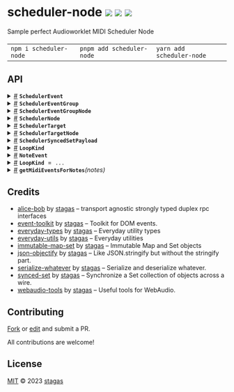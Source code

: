 

<h1>
scheduler-node <a href="https://npmjs.org/package/scheduler-node"><img src="https://img.shields.io/badge/npm-v2.0.0-F00.svg?colorA=000"/></a> <a href="src"><img src="https://img.shields.io/badge/loc-661-FFF.svg?colorA=000"/></a> <a href="LICENSE"><img src="https://img.shields.io/badge/license-MIT-F0B.svg?colorA=000"/></a>
</h1>

<p></p>

Sample perfect Audioworklet MIDI Scheduler Node

<h4>
<table><tr><td title="Triple click to select and copy paste">
<code>npm i scheduler-node </code>
</td><td title="Triple click to select and copy paste">
<code>pnpm add scheduler-node </code>
</td><td title="Triple click to select and copy paste">
<code>yarn add scheduler-node</code>
</td></tr></table>
</h4>


## API

<p>  <details id="SchedulerEvent$11" title="Class" ><summary><span><a href="#SchedulerEvent$11">#</a></span>  <code><strong>SchedulerEvent</strong></code>    </summary>  <a href=""></a>  <ul>        <p>  <details id="constructor$12" title="Constructor" ><summary><span><a href="#constructor$12">#</a></span>  <code><strong>constructor</strong></code><em>(data)</em>    </summary>  <a href=""></a>  <ul>    <p>  <details id="new SchedulerEvent$13" title="ConstructorSignature" ><summary><span><a href="#new SchedulerEvent$13">#</a></span>  <code><strong>new SchedulerEvent</strong></code><em>()</em>    </summary>    <ul><p><a href="#SchedulerEvent$11">SchedulerEvent</a></p>      <p>  <details id="data$14" title="Parameter" ><summary><span><a href="#data$14">#</a></span>  <code><strong>data</strong></code>  <span><span>&nbsp;=&nbsp;</span>  <code>{}</code></span>  </summary>    <ul><p><span>Partial</span>&lt;<a href="#SchedulerEvent$11">SchedulerEvent</a>&gt;</p>        </ul></details></p>  </ul></details></p>    </ul></details><details id="id$15" title="Property" ><summary><span><a href="#id$15">#</a></span>  <code><strong>id</strong></code>  <span><span>&nbsp;=&nbsp;</span>  <code>...</code></span>  </summary>  <a href=""></a>  <ul><p>string</p>        </ul></details><details id="midiEvent$16" title="Property" ><summary><span><a href="#midiEvent$16">#</a></span>  <code><strong>midiEvent</strong></code>  <span><span>&nbsp;=&nbsp;</span>  <code>...</code></span>  </summary>  <a href=""></a>  <ul><p>{<p>  <details id="data$18" title="Property" ><summary><span><a href="#data$18">#</a></span>  <code><strong>data</strong></code>    </summary>  <a href=""></a>  <ul><p><span>Uint8Array</span></p>        </ul></details><details id="receivedTime$19" title="Property" ><summary><span><a href="#receivedTime$19">#</a></span>  <code><strong>receivedTime</strong></code>    </summary>  <a href=""></a>  <ul><p>number</p>        </ul></details></p>}</p>        </ul></details><details id="toJSON$20" title="Method" ><summary><span><a href="#toJSON$20">#</a></span>  <code><strong>toJSON</strong></code><em>()</em>    </summary>  <a href=""></a>  <ul>    <p>      <p><strong>toJSON</strong><em>()</em>  &nbsp;=&gt;  <ul>{<p>  <details id="id$23" title="Property" ><summary><span><a href="#id$23">#</a></span>  <code><strong>id</strong></code>  <span><span>&nbsp;=&nbsp;</span>  <code>...</code></span>  </summary>  <a href=""></a>  <ul><p>string</p>        </ul></details><details id="midiEvent$24" title="Property" ><summary><span><a href="#midiEvent$24">#</a></span>  <code><strong>midiEvent</strong></code>  <span><span>&nbsp;=&nbsp;</span>  <code>...</code></span>  </summary>  <a href=""></a>  <ul><p>{<p>  <details id="data$27" title="Property" ><summary><span><a href="#data$27">#</a></span>  <code><strong>data</strong></code>  <span><span>&nbsp;=&nbsp;</span>  <code>...</code></span>  </summary>  <a href=""></a>  <ul><p><span>Uint8Array</span></p>        </ul></details><details id="receivedTime$26" title="Property" ><summary><span><a href="#receivedTime$26">#</a></span>  <code><strong>receivedTime</strong></code>  <span><span>&nbsp;=&nbsp;</span>  <code>...</code></span>  </summary>  <a href=""></a>  <ul><p>number</p>        </ul></details></p>}</p>        </ul></details></p>}</ul></p></p>    </ul></details></p></ul></details><details id="SchedulerEventGroup$34" title="Class" ><summary><span><a href="#SchedulerEventGroup$34">#</a></span>  <code><strong>SchedulerEventGroup</strong></code>    </summary>  <a href=""></a>  <ul>        <p>  <details id="constructor$35" title="Constructor" ><summary><span><a href="#constructor$35">#</a></span>  <code><strong>constructor</strong></code><em>(eventGroup)</em>    </summary>  <a href=""></a>  <ul>    <p>  <details id="new SchedulerEventGroup$36" title="ConstructorSignature" ><summary><span><a href="#new SchedulerEventGroup$36">#</a></span>  <code><strong>new SchedulerEventGroup</strong></code><em>()</em>    </summary>    <ul><p><a href="#SchedulerEventGroup$34">SchedulerEventGroup</a></p>      <p>  <details id="eventGroup$37" title="Parameter" ><summary><span><a href="#eventGroup$37">#</a></span>  <code><strong>eventGroup</strong></code>  <span><span>&nbsp;=&nbsp;</span>  <code>{}</code></span>  </summary>    <ul><p><span>Partial</span>&lt;<a href="#SchedulerEventGroup$34">SchedulerEventGroup</a>&gt;</p>        </ul></details></p>  </ul></details></p>    </ul></details><details id="id$38" title="Property" ><summary><span><a href="#id$38">#</a></span>  <code><strong>id</strong></code>  <span><span>&nbsp;=&nbsp;</span>  <code>...</code></span>  </summary>  <a href=""></a>  <ul><p>string</p>        </ul></details><details id="loopPoints$41" title="Property" ><summary><span><a href="#loopPoints$41">#</a></span>  <code><strong>loopPoints</strong></code>  <span><span>&nbsp;=&nbsp;</span>  <code>...</code></span>  </summary>  <a href=""></a>  <ul><p><span>Float64Array</span></p>        </ul></details><details id="onRequestNotes$60" title="Property" ><summary><span><a href="#onRequestNotes$60">#</a></span>  <code><strong>onRequestNotes</strong></code>    </summary>  <a href=""></a>  <ul><p><details id="__type$61" title="Function" ><summary><span><a href="#__type$61">#</a></span>  <em>(turn)</em>    </summary>    <ul>    <p>    <details id="turn$63" title="Parameter" ><summary><span><a href="#turn$63">#</a></span>  <code><strong>turn</strong></code>    </summary>    <ul><p>number</p>        </ul></details>  <p><strong></strong><em>(turn)</em>  &nbsp;=&gt;  <ul>void</ul></p></p>    </ul></details></p>        </ul></details><details id="scheduler$40" title="Property" ><summary><span><a href="#scheduler$40">#</a></span>  <code><strong>scheduler</strong></code>    </summary>  <a href=""></a>  <ul><p><a href="#SchedulerNode$101">SchedulerNode</a></p>        </ul></details><details id="targets$39" title="Property" ><summary><span><a href="#targets$39">#</a></span>  <code><strong>targets</strong></code>  <span><span>&nbsp;=&nbsp;</span>  <code>...</code></span>  </summary>  <a href=""></a>  <ul><p><span>ImmSet</span>&lt;<a href="#SchedulerTarget$28">SchedulerTarget</a>&gt;</p>        </ul></details><details id="loop$48" title="Accessor" ><summary><span><a href="#loop$48">#</a></span>  <code><strong>loop</strong></code>    </summary>  <a href=""></a>  <ul>        </ul></details><details id="loopEnd$56" title="Accessor" ><summary><span><a href="#loopEnd$56">#</a></span>  <code><strong>loopEnd</strong></code>    </summary>  <a href=""></a>  <ul>        </ul></details><details id="loopStart$52" title="Accessor" ><summary><span><a href="#loopStart$52">#</a></span>  <code><strong>loopStart</strong></code>    </summary>  <a href=""></a>  <ul>        </ul></details><details id="setMidiEvents$64" title="Method" ><summary><span><a href="#setMidiEvents$64">#</a></span>  <code><strong>setMidiEvents</strong></code><em>(turnEvents, turn, clear)</em>    </summary>  <a href=""></a>  <ul>    <p>    <details id="turnEvents$66" title="Parameter" ><summary><span><a href="#turnEvents$66">#</a></span>  <code><strong>turnEvents</strong></code>    </summary>    <ul><p><span>MIDIMessageEvent</span>  []  []</p>        </ul></details><details id="turn$67" title="Parameter" ><summary><span><a href="#turn$67">#</a></span>  <code><strong>turn</strong></code>  <span><span>&nbsp;=&nbsp;</span>  <code>0</code></span>  </summary>    <ul><p>number</p>        </ul></details><details id="clear$68" title="Parameter" ><summary><span><a href="#clear$68">#</a></span>  <code><strong>clear</strong></code>    </summary>    <ul><p>boolean</p>        </ul></details>  <p><strong>setMidiEvents</strong><em>(turnEvents, turn, clear)</em>  &nbsp;=&gt;  <ul><span>MIDIMessageEvent</span>  []  []</ul></p></p>    </ul></details><details id="setNotes$69" title="Method" ><summary><span><a href="#setNotes$69">#</a></span>  <code><strong>setNotes</strong></code><em>(turnNotes, turn, clear)</em>    </summary>  <a href=""></a>  <ul>    <p>    <details id="turnNotes$71" title="Parameter" ><summary><span><a href="#turnNotes$71">#</a></span>  <code><strong>turnNotes</strong></code>    </summary>    <ul><p><a href="#NoteEvent$4">NoteEvent</a>  []  []</p>        </ul></details><details id="turn$72" title="Parameter" ><summary><span><a href="#turn$72">#</a></span>  <code><strong>turn</strong></code>  <span><span>&nbsp;=&nbsp;</span>  <code>0</code></span>  </summary>    <ul><p>number</p>        </ul></details><details id="clear$73" title="Parameter" ><summary><span><a href="#clear$73">#</a></span>  <code><strong>clear</strong></code>    </summary>    <ul><p>boolean</p>        </ul></details>  <p><strong>setNotes</strong><em>(turnNotes, turn, clear)</em>  &nbsp;=&gt;  <ul><span>MIDIMessageEvent</span>  []  []</ul></p></p>    </ul></details><details id="toJSON$42" title="Method" ><summary><span><a href="#toJSON$42">#</a></span>  <code><strong>toJSON</strong></code><em>()</em>    </summary>  <a href=""></a>  <ul>    <p>      <p><strong>toJSON</strong><em>()</em>  &nbsp;=&gt;  <ul>{<p>  <details id="id$45" title="Property" ><summary><span><a href="#id$45">#</a></span>  <code><strong>id</strong></code>  <span><span>&nbsp;=&nbsp;</span>  <code>...</code></span>  </summary>  <a href=""></a>  <ul><p>string</p>        </ul></details><details id="loopPoints$47" title="Property" ><summary><span><a href="#loopPoints$47">#</a></span>  <code><strong>loopPoints</strong></code>  <span><span>&nbsp;=&nbsp;</span>  <code>...</code></span>  </summary>  <a href=""></a>  <ul><p><span>Float64Array</span></p>        </ul></details><details id="targets$46" title="Property" ><summary><span><a href="#targets$46">#</a></span>  <code><strong>targets</strong></code>  <span><span>&nbsp;=&nbsp;</span>  <code>...</code></span>  </summary>  <a href=""></a>  <ul><p><span>ImmSet</span>&lt;<a href="#SchedulerTarget$28">SchedulerTarget</a>&gt;</p>        </ul></details></p>}</ul></p></p>    </ul></details></p></ul></details><details id="SchedulerEventGroupNode$74" title="Class" ><summary><span><a href="#SchedulerEventGroupNode$74">#</a></span>  <code><strong>SchedulerEventGroupNode</strong></code>    </summary>  <a href=""></a>  <ul>        <p>  <details id="constructor$75" title="Constructor" ><summary><span><a href="#constructor$75">#</a></span>  <code><strong>constructor</strong></code><em>(schedulerNode)</em>    </summary>  <a href=""></a>  <ul>    <p>  <details id="new SchedulerEventGroupNode$76" title="ConstructorSignature" ><summary><span><a href="#new SchedulerEventGroupNode$76">#</a></span>  <code><strong>new SchedulerEventGroupNode</strong></code><em>()</em>    </summary>    <ul><p><a href="#SchedulerEventGroupNode$74">SchedulerEventGroupNode</a></p>      <p>  <details id="schedulerNode$77" title="Parameter" ><summary><span><a href="#schedulerNode$77">#</a></span>  <code><strong>schedulerNode</strong></code>    </summary>    <ul><p><a href="#SchedulerNode$101">SchedulerNode</a></p>        </ul></details></p>  </ul></details></p>    </ul></details><details id="eventGroup$78" title="Property" ><summary><span><a href="#eventGroup$78">#</a></span>  <code><strong>eventGroup</strong></code>  <span><span>&nbsp;=&nbsp;</span>  <code>...</code></span>  </summary>  <a href=""></a>  <ul><p><a href="#SchedulerEventGroup$34">SchedulerEventGroup</a></p>        </ul></details><details id="onconnectchange$80" title="Property" ><summary><span><a href="#onconnectchange$80">#</a></span>  <code><strong>onconnectchange</strong></code>    </summary>  <a href=""></a>  <ul><p><details id="__type$81" title="Function" ><summary><span><a href="#__type$81">#</a></span>  <em>(ev)</em>    </summary>    <ul>    <p>    <details id="ev$83" title="Parameter" ><summary><span><a href="#ev$83">#</a></span>  <code><strong>ev</strong></code>    </summary>    <ul><p><span>CustomEvent</span>&lt;any&gt;</p>        </ul></details>  <p><strong></strong><em>(ev)</em>  &nbsp;=&gt;  <ul>void</ul></p></p>    </ul></details></p>        </ul></details><details id="schedulerNode$84" title="Property" ><summary><span><a href="#schedulerNode$84">#</a></span>  <code><strong>schedulerNode</strong></code>    </summary>  <a href=""></a>  <ul><p><a href="#SchedulerNode$101">SchedulerNode</a></p>        </ul></details><details id="targetNodes$79" title="Property" ><summary><span><a href="#targetNodes$79">#</a></span>  <code><strong>targetNodes</strong></code>  <span><span>&nbsp;=&nbsp;</span>  <code>...</code></span>  </summary>  <a href=""></a>  <ul><p><span>Set</span>&lt;<a href="#SchedulerTargetNode$141">SchedulerTargetNode</a>&gt;</p>        </ul></details><details id="connect$93" title="Method" ><summary><span><a href="#connect$93">#</a></span>  <code><strong>connect</strong></code><em>(targetNode)</em>    </summary>  <a href=""></a>  <ul>    <p>    <details id="targetNode$95" title="Parameter" ><summary><span><a href="#targetNode$95">#</a></span>  <code><strong>targetNode</strong></code>    </summary>    <ul><p><a href="#SchedulerTargetNode$141">SchedulerTargetNode</a></p>        </ul></details>  <p><strong>connect</strong><em>(targetNode)</em>  &nbsp;=&gt;  <ul><a href="#SchedulerTargetNode$141">SchedulerTargetNode</a></ul></p></p>    </ul></details><details id="destroy$85" title="Method" ><summary><span><a href="#destroy$85">#</a></span>  <code><strong>destroy</strong></code><em>()</em>    </summary>  <a href=""></a>  <ul>    <p>      <p><strong>destroy</strong><em>()</em>  &nbsp;=&gt;  <ul>void</ul></p></p>    </ul></details><details id="disconnect$96" title="Method" ><summary><span><a href="#disconnect$96">#</a></span>  <code><strong>disconnect</strong></code><em>(targetNode)</em>    </summary>  <a href=""></a>  <ul>    <p>    <details id="targetNode$98" title="Parameter" ><summary><span><a href="#targetNode$98">#</a></span>  <code><strong>targetNode</strong></code>    </summary>    <ul><p><a href="#SchedulerTargetNode$141">SchedulerTargetNode</a></p>        </ul></details>  <p><strong>disconnect</strong><em>(targetNode)</em>  &nbsp;=&gt;  <ul>void</ul></p></p>    </ul></details><details id="resume$90" title="Method" ><summary><span><a href="#resume$90">#</a></span>  <code><strong>resume</strong></code><em>(targetNode)</em>    </summary>  <a href=""></a>  <ul>    <p>    <details id="targetNode$92" title="Parameter" ><summary><span><a href="#targetNode$92">#</a></span>  <code><strong>targetNode</strong></code>    </summary>    <ul><p><a href="#SchedulerTargetNode$141">SchedulerTargetNode</a></p>        </ul></details>  <p><strong>resume</strong><em>(targetNode)</em>  &nbsp;=&gt;  <ul>void</ul></p></p>    </ul></details><details id="suspend$87" title="Method" ><summary><span><a href="#suspend$87">#</a></span>  <code><strong>suspend</strong></code><em>(targetNode)</em>    </summary>  <a href=""></a>  <ul>    <p>    <details id="targetNode$89" title="Parameter" ><summary><span><a href="#targetNode$89">#</a></span>  <code><strong>targetNode</strong></code>    </summary>    <ul><p><a href="#SchedulerTargetNode$141">SchedulerTargetNode</a></p>        </ul></details>  <p><strong>suspend</strong><em>(targetNode)</em>  &nbsp;=&gt;  <ul>void</ul></p></p>    </ul></details></p></ul></details><details id="SchedulerNode$101" title="Class" ><summary><span><a href="#SchedulerNode$101">#</a></span>  <code><strong>SchedulerNode</strong></code>    </summary>  <a href=""></a>  <ul>        <p>  <details id="constructor$109" title="Constructor" ><summary><span><a href="#constructor$109">#</a></span>  <code><strong>constructor</strong></code><em>(context)</em>    </summary>  <a href=""></a>  <ul>    <p>  <details id="new SchedulerNode$110" title="ConstructorSignature" ><summary><span><a href="#new SchedulerNode$110">#</a></span>  <code><strong>new SchedulerNode</strong></code><em>()</em>    </summary>    <ul><p><a href="#SchedulerNode$101">SchedulerNode</a></p>      <p>  <details id="context$111" title="Parameter" ><summary><span><a href="#context$111">#</a></span>  <code><strong>context</strong></code>    </summary>    <ul><p><span>BaseAudioContext</span></p>        </ul></details></p>  </ul></details></p>    </ul></details><details id="context$126" title="Property" ><summary><span><a href="#context$126">#</a></span>  <code><strong>context</strong></code>    </summary>  <a href=""></a>  <ul><p><span>BaseAudioContext</span></p>        </ul></details><details id="eventGroups$115" title="Property" ><summary><span><a href="#eventGroups$115">#</a></span>  <code><strong>eventGroups</strong></code>  <span><span>&nbsp;=&nbsp;</span>  <code>...</code></span>  </summary>  <a href=""></a>  <ul><p><span>SyncedSet</span>&lt;<a href="#SchedulerEventGroup$34">SchedulerEventGroup</a>, <a href="#SchedulerSyncedSetPayload$99">SchedulerSyncedSetPayload</a>&gt;</p>        </ul></details><details id="node$112" title="Property" ><summary><span><a href="#node$112">#</a></span>  <code><strong>node</strong></code>    </summary>  <a href=""></a>  <ul><p><span>AudioWorkletNode</span></p>        </ul></details><details id="targetNodes$114" title="Property" ><summary><span><a href="#targetNodes$114">#</a></span>  <code><strong>targetNodes</strong></code>  <span><span>&nbsp;=&nbsp;</span>  <code>...</code></span>  </summary>  <a href=""></a>  <ul><p><span>Set</span>&lt;<a href="#SchedulerTargetNode$141">SchedulerTargetNode</a>&gt;</p>        </ul></details><details id="worklet$113" title="Property" ><summary><span><a href="#worklet$113">#</a></span>  <code><strong>worklet</strong></code>    </summary>  <a href=""></a>  <ul><p><span>Agent</span>&lt;<span>SchedulerProcessor</span>, <a href="#SchedulerNode$101">SchedulerNode</a>&gt;</p>        </ul></details><details id="addEventGroup$116" title="Method" ><summary><span><a href="#addEventGroup$116">#</a></span>  <code><strong>addEventGroup</strong></code><em>(eventGroup)</em>    </summary>  <a href=""></a>  <ul>    <p>    <details id="eventGroup$118" title="Parameter" ><summary><span><a href="#eventGroup$118">#</a></span>  <code><strong>eventGroup</strong></code>    </summary>    <ul><p><a href="#SchedulerEventGroup$34">SchedulerEventGroup</a></p>        </ul></details>  <p><strong>addEventGroup</strong><em>(eventGroup)</em>  &nbsp;=&gt;  <ul><a href="#SchedulerEventGroup$34">SchedulerEventGroup</a></ul></p></p>    </ul></details><details id="connect$135" title="Method" ><summary><span><a href="#connect$135">#</a></span>  <code><strong>connect</strong></code><em>(targetNode)</em>    </summary>  <a href=""></a>  <ul>    <p>    <details id="targetNode$137" title="Parameter" ><summary><span><a href="#targetNode$137">#</a></span>  <code><strong>targetNode</strong></code>    </summary>    <ul><p><a href="#SchedulerTargetNode$141">SchedulerTargetNode</a></p>        </ul></details>  <p><strong>connect</strong><em>(targetNode)</em>  &nbsp;=&gt;  <ul><a href="#SchedulerTargetNode$141">SchedulerTargetNode</a></ul></p></p>    </ul></details><details id="disconnect$138" title="Method" ><summary><span><a href="#disconnect$138">#</a></span>  <code><strong>disconnect</strong></code><em>(targetNode)</em>    </summary>  <a href=""></a>  <ul>    <p>    <details id="targetNode$140" title="Parameter" ><summary><span><a href="#targetNode$140">#</a></span>  <code><strong>targetNode</strong></code>    </summary>    <ul><p><a href="#SchedulerTargetNode$141">SchedulerTargetNode</a></p>        </ul></details>  <p><strong>disconnect</strong><em>(targetNode)</em>  &nbsp;=&gt;  <ul>void</ul></p></p>    </ul></details><details id="removeEventGroup$119" title="Method" ><summary><span><a href="#removeEventGroup$119">#</a></span>  <code><strong>removeEventGroup</strong></code><em>(eventGroup)</em>    </summary>  <a href=""></a>  <ul>    <p>    <details id="eventGroup$121" title="Parameter" ><summary><span><a href="#eventGroup$121">#</a></span>  <code><strong>eventGroup</strong></code>    </summary>    <ul><p><a href="#SchedulerEventGroup$34">SchedulerEventGroup</a></p>        </ul></details>  <p><strong>removeEventGroup</strong><em>(eventGroup)</em>  &nbsp;=&gt;  <ul>void</ul></p></p>    </ul></details><details id="requestNextEvents$122" title="Method" ><summary><span><a href="#requestNextEvents$122">#</a></span>  <code><strong>requestNextEvents</strong></code><em>(eventGroupId, turn)</em>    </summary>  <a href=""></a>  <ul>    <p>    <details id="eventGroupId$124" title="Parameter" ><summary><span><a href="#eventGroupId$124">#</a></span>  <code><strong>eventGroupId</strong></code>    </summary>    <ul><p>string</p>        </ul></details><details id="turn$125" title="Parameter" ><summary><span><a href="#turn$125">#</a></span>  <code><strong>turn</strong></code>  <span><span>&nbsp;=&nbsp;</span>  <code>0</code></span>  </summary>    <ul><p>number</p>        </ul></details>  <p><strong>requestNextEvents</strong><em>(eventGroupId, turn)</em>  &nbsp;=&gt;  <ul>void</ul></p></p>    </ul></details><details id="setBpm$132" title="Method" ><summary><span><a href="#setBpm$132">#</a></span>  <code><strong>setBpm</strong></code><em>(bpm)</em>    </summary>  <a href=""></a>  <ul>    <p>    <details id="bpm$134" title="Parameter" ><summary><span><a href="#bpm$134">#</a></span>  <code><strong>bpm</strong></code>    </summary>    <ul><p>number</p>        </ul></details>  <p><strong>setBpm</strong><em>(bpm)</em>  &nbsp;=&gt;  <ul><span>Promise</span>&lt;number&gt;</ul></p></p>    </ul></details><details id="start$127" title="Method" ><summary><span><a href="#start$127">#</a></span>  <code><strong>start</strong></code><em>(playbackStartTime)</em>    </summary>  <a href=""></a>  <ul>    <p>    <details id="playbackStartTime$129" title="Parameter" ><summary><span><a href="#playbackStartTime$129">#</a></span>  <code><strong>playbackStartTime</strong></code>    </summary>    <ul><p>number</p>        </ul></details>  <p><strong>start</strong><em>(playbackStartTime)</em>  &nbsp;=&gt;  <ul><span>Promise</span>&lt;number&gt;</ul></p></p>    </ul></details><details id="stop$130" title="Method" ><summary><span><a href="#stop$130">#</a></span>  <code><strong>stop</strong></code><em>()</em>    </summary>  <a href=""></a>  <ul>    <p>      <p><strong>stop</strong><em>()</em>  &nbsp;=&gt;  <ul>void</ul></p></p>    </ul></details><details id="create$106" title="Method" ><summary><span><a href="#create$106">#</a></span>  <code><strong>create</strong></code><em>(context)</em>    </summary>  <a href=""></a>  <ul>    <p>    <details id="context$108" title="Parameter" ><summary><span><a href="#context$108">#</a></span>  <code><strong>context</strong></code>    </summary>    <ul><p><span>BaseAudioContext</span></p>        </ul></details>  <p><strong>create</strong><em>(context)</em>  &nbsp;=&gt;  <ul><span>Promise</span>&lt;<a href="#SchedulerNode$101">SchedulerNode</a>&gt;</ul></p></p>    </ul></details><details id="register$103" title="Method" ><summary><span><a href="#register$103">#</a></span>  <code><strong>register</strong></code><em>(context)</em>    </summary>  <a href=""></a>  <ul>    <p>    <details id="context$105" title="Parameter" ><summary><span><a href="#context$105">#</a></span>  <code><strong>context</strong></code>    </summary>    <ul><p><span>BaseAudioContext</span></p>        </ul></details>  <p><strong>register</strong><em>(context)</em>  &nbsp;=&gt;  <ul><span>Promise</span>&lt;void&gt;</ul></p></p>    </ul></details></p></ul></details><details id="SchedulerTarget$28" title="Class" ><summary><span><a href="#SchedulerTarget$28">#</a></span>  <code><strong>SchedulerTarget</strong></code>    </summary>  <a href=""></a>  <ul>        <p>  <details id="constructor$29" title="Constructor" ><summary><span><a href="#constructor$29">#</a></span>  <code><strong>constructor</strong></code><em>(data)</em>    </summary>  <a href=""></a>  <ul>    <p>  <details id="new SchedulerTarget$30" title="ConstructorSignature" ><summary><span><a href="#new SchedulerTarget$30">#</a></span>  <code><strong>new SchedulerTarget</strong></code><em>()</em>    </summary>    <ul><p><a href="#SchedulerTarget$28">SchedulerTarget</a></p>      <p>  <details id="data$31" title="Parameter" ><summary><span><a href="#data$31">#</a></span>  <code><strong>data</strong></code>  <span><span>&nbsp;=&nbsp;</span>  <code>{}</code></span>  </summary>    <ul><p><span>Partial</span>&lt;<a href="#SchedulerTarget$28">SchedulerTarget</a>&gt;</p>        </ul></details></p>  </ul></details></p>    </ul></details><details id="id$32" title="Property" ><summary><span><a href="#id$32">#</a></span>  <code><strong>id</strong></code>  <span><span>&nbsp;=&nbsp;</span>  <code>...</code></span>  </summary>  <a href=""></a>  <ul><p>string</p>        </ul></details><details id="midiQueue$33" title="Property" ><summary><span><a href="#midiQueue$33">#</a></span>  <code><strong>midiQueue</strong></code>  <span><span>&nbsp;=&nbsp;</span>  <code>...</code></span>  </summary>  <a href=""></a>  <ul><p><span>MessageQueue</span></p>        </ul></details></p></ul></details><details id="SchedulerTargetNode$141" title="Class" ><summary><span><a href="#SchedulerTargetNode$141">#</a></span>  <code><strong>SchedulerTargetNode</strong></code>    </summary>  <a href=""></a>  <ul>        <p>  <details id="constructor$142" title="Constructor" ><summary><span><a href="#constructor$142">#</a></span>  <code><strong>constructor</strong></code><em>(context, name, options)</em>    </summary>  <a href=""></a>  <ul>    <p>  <details id="new SchedulerTargetNode$143" title="ConstructorSignature" ><summary><span><a href="#new SchedulerTargetNode$143">#</a></span>  <code><strong>new SchedulerTargetNode</strong></code><em>()</em>    </summary>    <ul><p><a href="#SchedulerTargetNode$141">SchedulerTargetNode</a></p>      <p>  <details id="context$144" title="Parameter" ><summary><span><a href="#context$144">#</a></span>  <code><strong>context</strong></code>    </summary>    <ul><p><span>BaseAudioContext</span></p>        </ul></details><details id="name$145" title="Parameter" ><summary><span><a href="#name$145">#</a></span>  <code><strong>name</strong></code>    </summary>    <ul><p>string</p>        </ul></details><details id="options$146" title="Parameter" ><summary><span><a href="#options$146">#</a></span>  <code><strong>options</strong></code>  <span><span>&nbsp;=&nbsp;</span>  <code>{}</code></span>  </summary>    <ul><p><span>AudioWorkletNodeOptions</span></p>        </ul></details></p>  </ul></details></p>    </ul></details><details id="id$147" title="Property" ><summary><span><a href="#id$147">#</a></span>  <code><strong>id</strong></code>  <span><span>&nbsp;=&nbsp;</span>  <code>...</code></span>  </summary>  <a href=""></a>  <ul><p>string</p>        </ul></details><details id="schedulerTarget$148" title="Property" ><summary><span><a href="#schedulerTarget$148">#</a></span>  <code><strong>schedulerTarget</strong></code>  <span><span>&nbsp;=&nbsp;</span>  <code>...</code></span>  </summary>  <a href=""></a>  <ul><p><a href="#SchedulerTarget$28">SchedulerTarget</a></p>        </ul></details><details id="worklet$149" title="Property" ><summary><span><a href="#worklet$149">#</a></span>  <code><strong>worklet</strong></code>    </summary>  <a href=""></a>  <ul><p><span>Agent</span>&lt;<span>SchedulerTargetProcessor</span>, <a href="#SchedulerTargetNode$141">SchedulerTargetNode</a>&gt;</p>        </ul></details><details id="init$150" title="Method" ><summary><span><a href="#init$150">#</a></span>  <code><strong>init</strong></code><em>()</em>    </summary>  <a href=""></a>  <ul>    <p>      <p><strong>init</strong><em>()</em>  &nbsp;=&gt;  <ul><span>Promise</span>&lt;void&gt;</ul></p></p>    </ul></details><details id="processMidiEvent$152" title="Method" ><summary><span><a href="#processMidiEvent$152">#</a></span>  <code><strong>processMidiEvent</strong></code><em>(midiEvent)</em>    </summary>  <a href=""></a>  <ul>    <p>    <details id="midiEvent$154" title="Parameter" ><summary><span><a href="#midiEvent$154">#</a></span>  <code><strong>midiEvent</strong></code>    </summary>    <ul><p><span>MIDIMessageEvent</span></p>        </ul></details>  <p><strong>processMidiEvent</strong><em>(midiEvent)</em>  &nbsp;=&gt;  <ul>void</ul></p></p>    </ul></details></p></ul></details><details id="SchedulerSyncedSetPayload$99" title="Interface" ><summary><span><a href="#SchedulerSyncedSetPayload$99">#</a></span>  <code><strong>SchedulerSyncedSetPayload</strong></code>    </summary>  <a href=""></a>  <ul>        <p>  <details id="targets$100" title="Property" ><summary><span><a href="#targets$100">#</a></span>  <code><strong>targets</strong></code>    </summary>  <a href=""></a>  <ul><p><span>ImmSet</span>&lt;<a href="#SchedulerTarget$28">SchedulerTarget</a>&gt;</p>        </ul></details></p></ul></details><details id="LoopKind$10" title="TypeAlias" ><summary><span><a href="#LoopKind$10">#</a></span>  <code><strong>LoopKind</strong></code>    </summary>  <a href=""></a>  <ul><p><span>ValuesOf</span>&lt;typeof   <a href="#LoopKind$5">LoopKind</a>&gt;</p>        </ul></details><details id="NoteEvent$4" title="TypeAlias" ><summary><span><a href="#NoteEvent$4">#</a></span>  <code><strong>NoteEvent</strong></code>    </summary>  <a href=""></a>  <ul><p>[  number, number, number, number  ]</p>        </ul></details><details id="LoopKind$5" title="Variable" ><summary><span><a href="#LoopKind$5">#</a></span>  <code><strong>LoopKind</strong></code>  <span><span>&nbsp;=&nbsp;</span>  <code>...</code></span>  </summary>  <a href=""></a>  <ul><p>{<p>  <details id="Live$9" title="Property" ><summary><span><a href="#Live$9">#</a></span>  <code><strong>Live</strong></code>  <span><span>&nbsp;=&nbsp;</span>  <code>2</code></span>  </summary>  <a href=""></a>  <ul><p><code>2</code></p>        </ul></details><details id="Loop$8" title="Property" ><summary><span><a href="#Loop$8">#</a></span>  <code><strong>Loop</strong></code>  <span><span>&nbsp;=&nbsp;</span>  <code>1</code></span>  </summary>  <a href=""></a>  <ul><p><code>1</code></p>        </ul></details><details id="Once$7" title="Property" ><summary><span><a href="#Once$7">#</a></span>  <code><strong>Once</strong></code>  <span><span>&nbsp;=&nbsp;</span>  <code>0</code></span>  </summary>  <a href=""></a>  <ul><p><code>0</code></p>        </ul></details></p>}</p>        </ul></details><details id="getMidiEventsForNotes$1" title="Function" ><summary><span><a href="#getMidiEventsForNotes$1">#</a></span>  <code><strong>getMidiEventsForNotes</strong></code><em>(notes)</em>    </summary>  <a href=""></a>  <ul>    <p>    <details id="notes$3" title="Parameter" ><summary><span><a href="#notes$3">#</a></span>  <code><strong>notes</strong></code>    </summary>    <ul><p><a href="#NoteEvent$4">NoteEvent</a>  []</p>        </ul></details>  <p><strong>getMidiEventsForNotes</strong><em>(notes)</em>  &nbsp;=&gt;  <ul><span>MIDIMessageEvent</span>  []</ul></p></p>    </ul></details></p>

## Credits
- [alice-bob](https://npmjs.org/package/alice-bob) by [stagas](https://github.com/stagas) &ndash; transport agnostic strongly typed duplex rpc interfaces
- [event-toolkit](https://npmjs.org/package/event-toolkit) by [stagas](https://github.com/stagas) &ndash; Toolkit for DOM events.
- [everyday-types](https://npmjs.org/package/everyday-types) by [stagas](https://github.com/stagas) &ndash; Everyday utility types
- [everyday-utils](https://npmjs.org/package/everyday-utils) by [stagas](https://github.com/stagas) &ndash; Everyday utilities
- [immutable-map-set](https://npmjs.org/package/immutable-map-set) by [stagas](https://github.com/stagas) &ndash; Immutable Map and Set objects
- [json-objectify](https://npmjs.org/package/json-objectify) by [stagas](https://github.com/stagas) &ndash; Like JSON.stringify but without the stringify part.
- [serialize-whatever](https://npmjs.org/package/serialize-whatever) by [stagas](https://github.com/stagas) &ndash; Serialize and deserialize whatever.
- [synced-set](https://npmjs.org/package/synced-set) by [stagas](https://github.com/stagas) &ndash; Synchronize a Set collection of objects across a wire.
- [webaudio-tools](https://npmjs.org/package/webaudio-tools) by [stagas](https://github.com/stagas) &ndash; Useful tools for WebAudio.

## Contributing

[Fork](https://github.com/stagas/scheduler-node/fork) or [edit](https://github.dev/stagas/scheduler-node) and submit a PR.

All contributions are welcome!

## License

<a href="LICENSE">MIT</a> &copy; 2023 [stagas](https://github.com/stagas)
